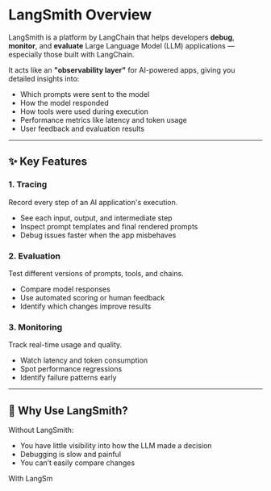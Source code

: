 # LangSmith Overview

LangSmith is a platform by LangChain that helps developers **debug**, **monitor**, and **evaluate** Large Language Model (LLM) applications — especially those built with LangChain.

It acts like an **"observability layer"** for AI-powered apps, giving you detailed insights into:
- Which prompts were sent to the model
- How the model responded
- How tools were used during execution
- Performance metrics like latency and token usage
- User feedback and evaluation results

---

## ✨ Key Features

### 1. **Tracing**
Record every step of an AI application's execution.
- See each input, output, and intermediate step
- Inspect prompt templates and final rendered prompts
- Debug issues faster when the app misbehaves

### 2. **Evaluation**
Test different versions of prompts, tools, and chains.
- Compare model responses
- Use automated scoring or human feedback
- Identify which changes improve results

### 3. **Monitoring**
Track real-time usage and quality.
- Watch latency and token consumption
- Spot performance regressions
- Identify failure patterns early

---

## 🚀 Why Use LangSmith?

Without LangSmith:
- You have little visibility into how the LLM made a decision
- Debugging is slow and painful
- You can’t easily compare changes

With LangSm
